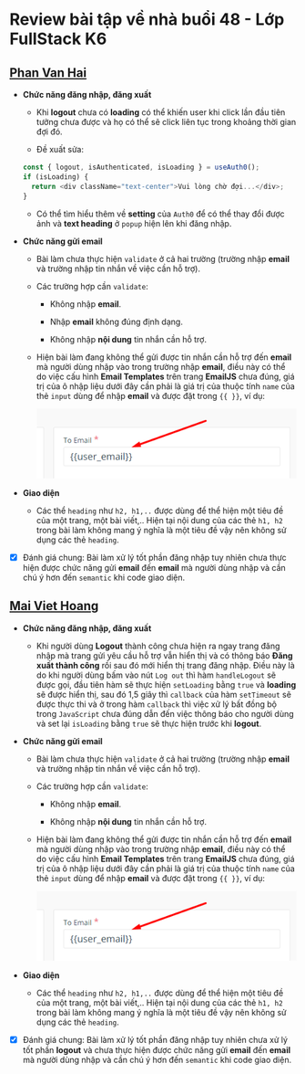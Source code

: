 # Review bài tập về nhà buổi 48 - Lớp FullStack K6

## [Phan Van Hai](https://react-04-six.vercel.app/)

- **Chức năng đăng nhập, đăng xuất**

  - Khi **logout** chưa có **loading** có thể khiến user khi click lần đầu tiên tưởng chưa được và họ có thể sẽ click liên tục trong khoảng thời gian đợi đó.

  - Đề xuất sửa:

  ```js
  const { logout, isAuthenticated, isLoading } = useAuth0();
  if (isLoading) {
    return <div className="text-center">Vui lòng chờ đợi...</div>;
  }
  ```

  - Có thể tìm hiểu thêm về **setting** của `Auth0` để có thể thay đổi được ảnh và **text heading** ở `popup` hiện lên khi đăng nhập.

- **Chức năng gửi email**

  - Bài làm chưa thực hiện `validate` ở cả hai trường (trường nhập **email** và trường nhập tin nhắn về việc cần hỗ trợ).

  - Các trường hợp cần `validate`:

    - Không nhập **email**.

    - Nhập **email** không đúng định dạng.

    - Không nhập **nội dung** tin nhắn cần hỗ trợ.

  - Hiện bài làm đang không thể gửi được tin nhắn cần hỗ trợ đến **email** mà người dùng nhập vào trong trường nhập **email**, điều này có thể do việc cấu hình **Email Templates** trên trang **EmailJS** chưa đúng, giá trị của ô nhập liệu dưới đây cần phải là giá trị của thuộc tính `name` của thẻ `input` dùng để nhập **email** và được đặt trong `{{ }}`, ví dụ:

    ![alt text](./images/PVH_01.png)

- **Giao diện**

  - Các thể `heading` như `h2, h1,..` được dùng để thể hiện một tiêu đề của một trang, một bài viết,.. Hiện tại nội dung của các thẻ `h1, h2` trong bài làm không mang ý nghĩa là một tiêu đề vậy nên không sử dụng các thẻ `heading`.

- [x] Đánh giá chung: Bài làm xử lý tốt phần đăng nhập tuy nhiên chưa thực hiện được chức năng gửi **email** đến **email** mà người dùng nhập và cần chú ý hơn đến `semantic` khi code giao diện.

## [Mai Viet Hoang](https://day48-two.vercel.app/)

- **Chức năng đăng nhập, đăng xuất**

  - Khi người dùng **Logout** thành công chưa hiện ra ngay trang đăng nhập mà trang gửi yêu cầu hỗ trợ vẫn hiển thị và có thông báo **Đăng xuất thành công** rồi sau đó mới hiển thị trang đăng nhập. Điều này là do khi người dùng bấm vào nút `Log out` thì hàm `handleLogout` sẽ được gọi, đầu tiên hàm sẽ thực hiện `setLoading` bằng `true` và **loading** sẽ được hiển thị, sau đó 1,5 giây thì `callback` của hàm `setTimeout` sẽ được thực thi và ở trong hàm `callback` thì việc xử lý bất đồng bộ trong `JavaScript` chưa đúng dẫn đến việc thông báo cho người dùng và set lại `isLoading` bằng `true` sẽ thực hiện trước khi **logout**.

- **Chức năng gửi email**

  - Bài làm chưa thực hiện `validate` ở cả hai trường (trường nhập **email** và trường nhập tin nhắn về việc cần hỗ trợ).

  - Các trường hợp cần `validate`:

    - Không nhập **email**.

    - Không nhập **nội dung** tin nhắn cần hỗ trợ.

  - Hiện bài làm đang không thể gửi được tin nhắn cần hỗ trợ đến **email** mà người dùng nhập vào trong trường nhập **email**, điều này có thể do việc cấu hình **Email Templates** trên trang **EmailJS** chưa đúng, giá trị của ô nhập liệu dưới đây cần phải là giá trị của thuộc tính `name` của thẻ `input` dùng để nhập **email** và được đặt trong `{{ }}`, ví dụ:

    ![alt text](./images/PVH_01.png)

- **Giao diện**

  - Các thể `heading` như `h2, h1,..` được dùng để thể hiện một tiêu đề của một trang, một bài viết,.. Hiện tại nội dung của các thẻ `h1, h2` trong bài làm không mang ý nghĩa là một tiêu đề vậy nên không sử dụng các thẻ `heading`.

- [x] Đánh giá chung: Bài làm xử lý tốt phần đăng nhập tuy nhiên chưa xử lý tốt phần **logout** và chưa thực hiện được chức năng gửi **email** đến **email** mà người dùng nhập và cần chú ý hơn đến `semantic` khi code giao diện.
